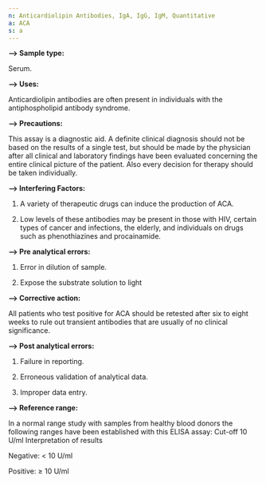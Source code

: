 ```yaml
---
n: Anticardiolipin Antibodies, IgA, IgG, IgM, Quantitative
a: ACA
s: a
---
```


__-->	Sample type:__

Serum.

__-->	Uses:__

Anticardiolipin antibodies are often present in individuals with the antiphospholipid antibody syndrome.

__-->	Precautions:__

This assay is a diagnostic aid. A definite clinical diagnosis should not be based on the results of a single test, but should be made by the physician after all clinical and laboratory findings have been evaluated concerning the entire clinical picture of the patient. Also every decision for therapy should be taken individually.

__-->	Interfering Factors:__

1) A variety of therapeutic drugs can induce the production of ACA.

2) Low levels of these antibodies may be present in those with HIV, certain types of cancer and infections, the elderly, and individuals on drugs such as phenothiazines and procainamide.

__-->	Pre analytical errors:__

1) Error in dilution of sample.

2) Expose the substrate solution to light

__-->	Corrective action:__

All patients who test positive for ACA should be retested after six to eight weeks to rule out transient antibodies that are usually of no clinical significance.

__-->	Post analytical errors:__

1) Failure in reporting.

2) Erroneous validation of analytical data.

3) Improper data entry.

__-->	Reference range:__

In a normal range study with samples from healthy blood donors the following ranges have been established with this ELISA assay: Cut-off 10 U/ml Interpretation of results 

Negative: < 10 U/ml

Positive: ≥ 10 U/ml